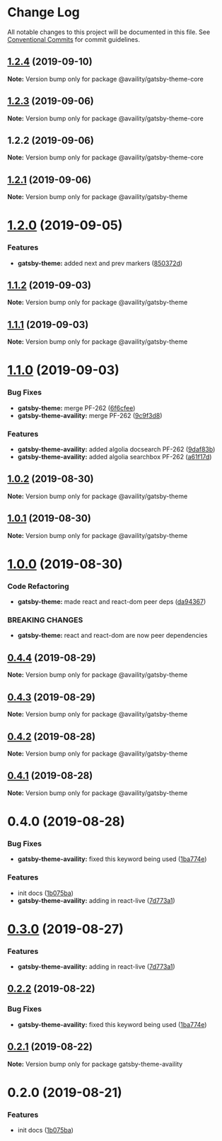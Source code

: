 # Change Log

All notable changes to this project will be documented in this file.
See [Conventional Commits](https://conventionalcommits.org) for commit guidelines.

## [1.2.4](https://github.com/availity/gatsby-theme-availity/compare/@availity/gatsby-theme-core@1.2.3...@availity/gatsby-theme-core@1.2.4) (2019-09-10)

**Note:** Version bump only for package @availity/gatsby-theme-core





## [1.2.3](https://github.com/availity/gatsby-theme-availity/compare/@availity/gatsby-theme-core@1.2.2...@availity/gatsby-theme-core@1.2.3) (2019-09-06)

**Note:** Version bump only for package @availity/gatsby-theme-core





## 1.2.2 (2019-09-06)

**Note:** Version bump only for package @availity/gatsby-theme-core





## [1.2.1](https://github.com/availity/gatsby-theme-availity/compare/@availity/gatsby-theme@1.2.0...@availity/gatsby-theme@1.2.1) (2019-09-06)

**Note:** Version bump only for package @availity/gatsby-theme





# [1.2.0](https://github.com/availity/gatsby-theme-availity/compare/@availity/gatsby-theme@1.1.2...@availity/gatsby-theme@1.2.0) (2019-09-05)

### Features

- **gatsby-theme:** added next and prev markers ([850372d](https://github.com/availity/gatsby-theme-availity/commit/850372d))

## [1.1.2](https://github.com/availity/gatsby-theme-availity/compare/@availity/gatsby-theme@1.1.1...@availity/gatsby-theme@1.1.2) (2019-09-03)

**Note:** Version bump only for package @availity/gatsby-theme

## [1.1.1](https://github.com/availity/gatsby-theme-availity/compare/@availity/gatsby-theme@1.1.0...@availity/gatsby-theme@1.1.1) (2019-09-03)

**Note:** Version bump only for package @availity/gatsby-theme

# [1.1.0](https://github.com/availity/gatsby-theme-availity/compare/@availity/gatsby-theme@1.0.2...@availity/gatsby-theme@1.1.0) (2019-09-03)

### Bug Fixes

- **gatsby-theme:** merge PF-262 ([6f6cfee](https://github.com/availity/gatsby-theme-availity/commit/6f6cfee))
- **gatsby-theme-availity:** merge PF-262 ([9c9f3d8](https://github.com/availity/gatsby-theme-availity/commit/9c9f3d8))

### Features

- **gatsby-theme-availity:** added algolia docsearch PF-262 ([9daf83b](https://github.com/availity/gatsby-theme-availity/commit/9daf83b))
- **gatsby-theme-availity:** added algolia searchbox PF-262 ([a61f17d](https://github.com/availity/gatsby-theme-availity/commit/a61f17d))

## [1.0.2](https://github.com/availity/gatsby-theme-availity/compare/@availity/gatsby-theme@1.0.1...@availity/gatsby-theme@1.0.2) (2019-08-30)

**Note:** Version bump only for package @availity/gatsby-theme

## [1.0.1](https://github.com/availity/gatsby-theme-availity/compare/@availity/gatsby-theme@1.0.0...@availity/gatsby-theme@1.0.1) (2019-08-30)

**Note:** Version bump only for package @availity/gatsby-theme

# [1.0.0](https://github.com/availity/gatsby-theme-availity/compare/@availity/gatsby-theme@0.4.4...@availity/gatsby-theme@1.0.0) (2019-08-30)

### Code Refactoring

- **gatsby-theme:** made react and react-dom peer deps ([da94367](https://github.com/availity/gatsby-theme-availity/commit/da94367))

### BREAKING CHANGES

- **gatsby-theme:** react and react-dom are now peer dependencies

## [0.4.4](https://github.com/availity/gatsby-theme-availity/compare/@availity/gatsby-theme@0.4.3...@availity/gatsby-theme@0.4.4) (2019-08-29)

**Note:** Version bump only for package @availity/gatsby-theme

## [0.4.3](https://github.com/availity/gatsby-theme-availity/compare/@availity/gatsby-theme@0.4.2...@availity/gatsby-theme@0.4.3) (2019-08-29)

**Note:** Version bump only for package @availity/gatsby-theme

## [0.4.2](https://github.com/availity/gatsby-theme-availity/compare/@availity/gatsby-theme@0.4.1...@availity/gatsby-theme@0.4.2) (2019-08-28)

**Note:** Version bump only for package @availity/gatsby-theme

## [0.4.1](https://github.com/availity/gatsby-theme-availity/compare/@availity/gatsby-theme@0.4.0...@availity/gatsby-theme@0.4.1) (2019-08-28)

**Note:** Version bump only for package @availity/gatsby-theme

# 0.4.0 (2019-08-28)

### Bug Fixes

- **gatsby-theme-availity:** fixed this keyword being used ([1ba774e](https://github.com/availity/gatsby-theme-availity/commit/1ba774e))

### Features

- init docs ([1b075ba](https://github.com/availity/gatsby-theme-availity/commit/1b075ba))
- **gatsby-theme-availity:** adding in react-live ([7d773a1](https://github.com/availity/gatsby-theme-availity/commit/7d773a1))

# [0.3.0](https://github.com/Availity/gatsby-theme-availity/compare/gatsby-theme-availity@0.2.2...gatsby-theme-availity@0.3.0) (2019-08-27)

### Features

- **gatsby-theme-availity:** adding in react-live ([7d773a1](https://github.com/Availity/gatsby-theme-availity/commit/7d773a1))

## [0.2.2](https://github.com/Availity/gatsby-theme-availity/compare/gatsby-theme-availity@0.2.1...gatsby-theme-availity@0.2.2) (2019-08-22)

### Bug Fixes

- **gatsby-theme-availity:** fixed this keyword being used ([1ba774e](https://github.com/Availity/gatsby-theme-availity/commit/1ba774e))

## [0.2.1](https://github.com/Availity/gatsby-theme-availity/compare/gatsby-theme-availity@0.2.0...gatsby-theme-availity@0.2.1) (2019-08-22)

**Note:** Version bump only for package gatsby-theme-availity

# 0.2.0 (2019-08-21)

### Features

- init docs ([1b075ba](https://github.com/Availity/gatsby-theme-availity/commit/1b075ba))
